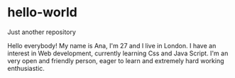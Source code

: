 # hello-world
Just another repository

Hello everybody!
My name is Ana, I'm 27 and I live in London. I have an interest in Web development, currently learning Css and Java Script. I'm an very open and friendly person, eager to learn and extremely hard working enthusiastic.
